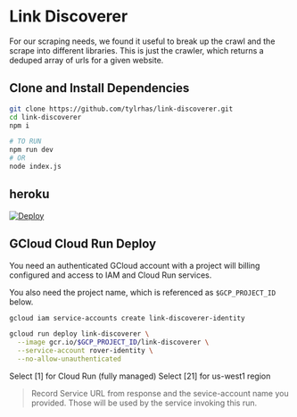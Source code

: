 # Link Discoverer

For our scraping needs, we found it useful to break up the crawl and the scrape into different libraries. This is just the crawler, which returns a deduped array of urls for a given website.

## Clone and Install Dependencies

``` bash
git clone https://github.com/tylrhas/link-discoverer.git
cd link-discoverer
npm i

# TO RUN
npm run dev
# OR
node index.js
```

## heroku



[![Deploy](https://www.herokucdn.com/deploy/button.svg)](https://heroku.com/deploy?template=https://github.com/wanghaisheng/link-discoverer/tree/master)


## GCloud Cloud Run Deploy

You need an authenticated GCloud account with a project will billing configured and access to IAM and Cloud Run services.

You also need the project name, which is referenced as `$GCP_PROJECT_ID` below.

``` bash
gcloud iam service-accounts create link-discoverer-identity

gcloud run deploy link-discoverer \
  --image gcr.io/$GCP_PROJECT_ID/link-discoverer \
  --service-account rover-identity \
  --no-allow-unauthenticated
```
Select [1] for Cloud Run (fully managed)
Select [21] for us-west1 region

> Record Service URL from response and the sevice-account name you provided. Those will be used by the service invoking this run.


